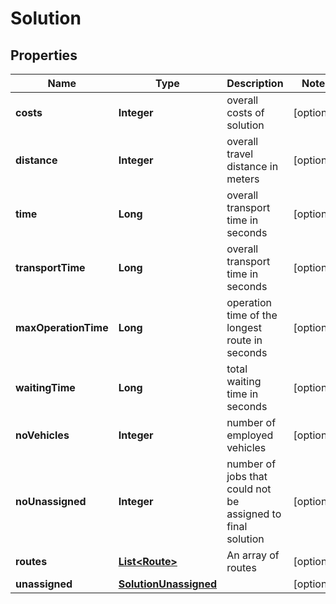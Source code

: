 
# Solution

## Properties
Name | Type | Description | Notes
------------ | ------------- | ------------- | -------------
**costs** | **Integer** | overall costs of solution |  [optional]
**distance** | **Integer** | overall travel distance in meters |  [optional]
**time** | **Long** | overall transport time in seconds |  [optional]
**transportTime** | **Long** | overall transport time in seconds |  [optional]
**maxOperationTime** | **Long** | operation time of the longest route in seconds |  [optional]
**waitingTime** | **Long** | total waiting time in seconds |  [optional]
**noVehicles** | **Integer** | number of employed vehicles |  [optional]
**noUnassigned** | **Integer** | number of jobs that could not be assigned to final solution |  [optional]
**routes** | [**List&lt;Route&gt;**](Route.md) | An array of routes |  [optional]
**unassigned** | [**SolutionUnassigned**](SolutionUnassigned.md) |  |  [optional]



